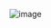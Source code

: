 ![image](https://github.com/FatimeyiZahra/custom-rich-text-antd/assets/60463624/e10da76a-f4a1-48e8-a45d-bb5a05adf606)
